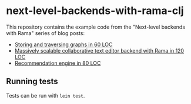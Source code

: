 # next-level-backends-with-rama-clj

This repository contains the example code from the "Next-level backends with Rama" series of blog posts:

- [Storing and traversing graphs in 60 LOC](https://blog.redplanetlabs.com/2025/03/26/next-level-backends-with-rama-graphs/)
- [Massively scalable collaborative text editor backend with Rama in 120 LOC](https://blog.redplanetlabs.com/2025/04/01/massively-scalable-collaborative-text-editor-backend-with-rama-in-120-loc/)
- [Recommendation engine in 80 LOC](https://blog.redplanetlabs.com/2025/04/08/next-level-backends-with-rama-recommendation-engine-in-80-loc/)

## Running tests

Tests can be run with `lein test`.
